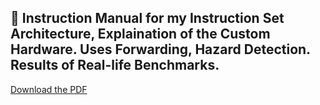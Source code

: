 

## 📄 Instruction Manual for my Instruction Set Architecture, Explaination of the Custom Hardware. Uses Forwarding, Hazard Detection. Results of Real-life Benchmarks. 
[Download the PDF](https://github.com/Ahsanm221/CPU-with-Memory-Heirarchy-on-a-Unique-Custom-Designed-Instruction-Set-Architecture/blob/main/Instruction%20Manual%20Results%20of%20AMO.pdf)
